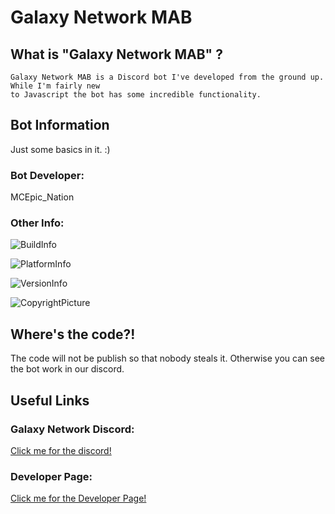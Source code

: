 # Galaxy Network MAB

## What is "Galaxy Network MAB" ?

    Galaxy Network MAB is a Discord bot I've developed from the ground up. While I'm fairly new
    to Javascript the bot has some incredible functionality.
    
## Bot Information

 Just some basics in it. :)
 ### Bot Developer: 
 
 MCEpic_Nation

 ### Other Info:

 ![BuildInfo](https://img.shields.io/badge/Build-Passing-success.svg?style=for-the-badge)

 
 ![PlatformInfo](https://img.shields.io/badge/Platform-Windows%2064x%20|%20JavaScript-blue.svg?style=for-the-badge)

 
 ![VersionInfo](https://img.shields.io/badge/Version-2.0-orange.svg?style=for-the-badge)

 
 ![CopyrightPicture](https://static.copyrighted.com/badges/125x25/03_2_2x.png)
 
## Where's the code?!
The code will not be publish so that nobody steals it. Otherwise you can see the bot work in our discord.

## Useful Links

 ### Galaxy Network Discord:

 [Click me for the discord!](https://discord.gg/ySEAt2M)


 ### Developer Page:
[Click me for the Developer Page!](trello.com/b/FyoC8P89/galaxy-network-mab)

